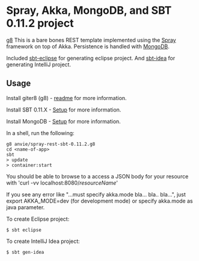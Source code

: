 Spray, Akka, MongoDB, and SBT 0.11.2 project
==============================================

[g8](http://github.com/n8han/giter8) This is a bare bones REST template implemented using the [Spray](http://spray.cc) framework on top of Akka.  Persistence is handled with [MongoDB](http://mongodb.com).

Included [sbt-eclipse](https://github.com/typesafehub/sbteclipse) for generating eclipse project.
And [sbt-idea](https://github.com/mpeltonen/sbt-idea) for generating IntelliJ project.

Usage
------

Install giter8 (g8) - [readme](http://github.com/n8han/giter8#readme) for more information.

Install SBT 0.11.X - [Setup](https://github.com/harrah/xsbt/wiki/Setup) for more information.

Install MongoDB - [Setup](http://www.mongodb.org) for more information.

In a shell, run the following:

    g8 anvie/spray-rest-sbt-0.11.2.g8
    cd <name-of-app>
    sbt
    > update
    > container:start
    
You should be able to browse to a access a JSON body for your resource with 'curl -vv localhost:8080/$resourceName$'

If you see any error like "...must specify akka.mode bla... bla.. bla...", just export AKKA_MODE=dev (for development mode)
or specify akka.mode as java parameter.

To create Eclipse project:

    $ sbt eclipse

To create IntelliJ Idea project:

    $ sbt gen-idea



